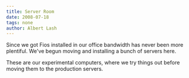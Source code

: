```yaml
---
title: Server Room
date: 2008-07-18
tags: none
author: Albert Lash
---
```


Since we got Fios installed in our office bandwidth has never been more plentiful. We've begun moving and installing a bunch of servers here.

These are our experimental computers, where we try things out before moving them to the production servers.


